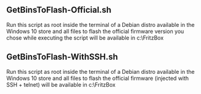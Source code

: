  
## GetBinsToFlash-Official.sh
Run this script as root inside the terminal of a Debian distro available in the Windows 10 store and all files to flash the official firmware version you chose while executing the script will be available in c:\FritzBox

## GetBinsToFlash-WithSSH.sh
Run this script as root inside the terminal of a Debian distro available in the Windows 10 store and all files to flash the official firmware (injected with SSH + telnet) will be available in c:\FritzBox
